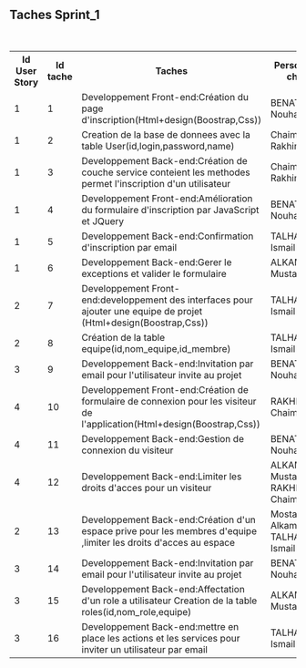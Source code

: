 ﻿
 <h2>Taches Sprint_1</h2></br>

<table style="width:100%">
<tr>
	<th>Id User Story</th>
	<th>Id tache</th>
	<th>Taches</th> 
	<th>Personne en charge</th>
	<th>Etat </th>
</tr>
<tr>
	<td>1</td>
	<td>1</td>
	<td>Developpement Front-end:Création du page d'inscription(Html+design(Boostrap,Css))</td> 
	<td>BENATHMANE Nouhaila</td>
	<td>Done</td>
</tr>

<tr>
	<td>1</td>
	<td>2</td>
	<td>Creation de la base de donnees avec la table User(id,login,password,name)</td> 
	<td>Chaimae Rakhim</td>
	<td>Done</td>
</tr>

<tr>
	<td>1</td>
	<td>3</td>
	<td>Developpement Back-end:Création de couche service conteient les methodes permet l'inscription d'un utilisateur </td> 
	<td>Chaimae Rakhim </td>
	<td>Done</td>
</tr>

<tr>
	<td>1</td>
	<td>4</td>
	<td>Developpement Front-end:Amélioration du formulaire d'inscription par JavaScript et JQuery </td> 
	<td>BENATHMANE Nouhaila</td>
	<td>Done</td>
</tr>
<tr>
	<td>1</td>
	<td>5</td>
	<td>Developpement Back-end:Confirmation d'inscription par email </td>
	<td>TALHAOUI Ismail</td>
	<td>Progress..</td>
</tr>
<tr>
	<td>1</td>
	<td>6</td>
	<td>Developpement Back-end:Gerer le exceptions et valider le formulaire </td> 
	<td> ALKAMA Mustapha</td>
	<td>Moved to Sprint 2</td>
</tr>
<tr>
	<td>2</td>
	<td>7</td>
	<td>Developpement Front-end:developpement des interfaces pour ajouter une equipe de projet (Html+design(Boostrap,Css))</td>
	<td> TALHAOUI Ismail</td>
	<td>Moved to Sprint 2</td>
</tr>
<tr>
	<td>2</td>
	<td>8</td>
	<td>Création de la table equipe(id,nom_equipe,id_membre)</td>
	<td> TALHAOUI Ismail</td>
	<td>Done</td>
</tr>


<tr>
	<td>3</td>
	<td>9</td>
	<td>Developpement Back-end:Invitation par email pour l'utilisateur invite au projet</td>
	<td>BENATHMANE Nouhaila</td>
	<td>Moved to Sprint 2</td>
</tr>


<tr>
	<td>4</td>
	<td>10</td>
	<td>Developpement Front-end:Création de formulaire de connexion pour les visiteur de l'application(Html+design(Boostrap,Css)) </td>
	<td>RAKHIM Chaimae</td>
	<td>Done</td>
</tr>

<tr>
	<td>4</td>
	<td>11</td>
	<td>Developpement Back-end:Gestion de connexion du visiteur</td>
	<td>BENATHMANE Nouhaila</td>
	<td>Progress...</td>
</tr>

<tr>
	<td>4</td>
	<td>12</td>
	<td>Developpement Back-end:Limiter les droits d'acces pour un visiteur</td>
	<td> ALKAMA Mustapha</br>RAKHIM Chaimae</td>
	<td>Moved to Sprint 2</td>
</tr>


<tr>
	<td>2</td>
	<td>13</td>
	<td>Developpement Back-end:Création d'un espace prive pour les membres d'equipe ,limiter les droits d'acces au espace</td>
	<td>Mostafa Alkama</br>TALHAOUI Ismail</td>
	<td>Moved to Sprint 2</td>
</tr>

 <tr>
 	<td>3</td>
	<td>14</td>
 	<td>Developpement Back-end:Invitation par email pour l'utilisateur invite au projet</td>
 	<td>BENATHMANE Nouhaila</td>
	<td>Moved to Sprint 2</td>
 </tr>
 
<tr>
	<td>3</td>
	<td>15</td>
	<td>Developpement Back-end:Affectation d'un role a utilisateur Creation de la table roles(id,nom_role,equipe)</td>
	<td>ALKAMA Mustapha</td>
	<td>Moved to Sprint 2</td>
</tr>


<tr>
	<td>3</td>
	<td>16</td>
	<td>Developpement Back-end:mettre en place les actions et les services pour inviter un utilisateur par email</td>
	<td>TALHAOUI Ismail</td>
	<td>Moved to Sprint 2</td>
</tr>



</table>
